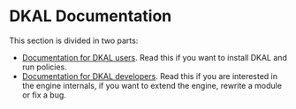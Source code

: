 # DKAL Documentation

This section is divided in two parts:
* [Documentation for DKAL users](UserDocumentation). Read this if you want to install DKAL and run policies.
* [Documentation for DKAL developers](DeveloperDocumentation). Read this if you are interested in the engine internals, if you want to extend the engine, rewrite a module or fix a bug.